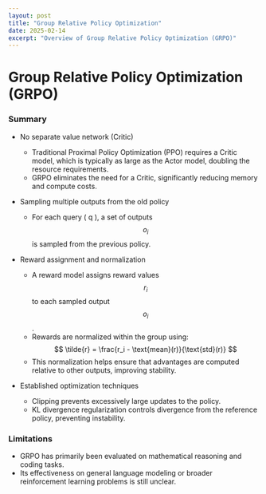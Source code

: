 ```yaml
---
layout: post
title: "Group Relative Policy Optimization"
date: 2025-02-14
excerpt: "Overview of Group Relative Policy Optimization (GRPO)"
---
```


# **Group Relative Policy Optimization (GRPO)**

### Summary
- No separate value network (Critic)
  - Traditional Proximal Policy Optimization (PPO) requires a Critic model, which is typically as large as the Actor model, doubling the resource requirements.
  - GRPO eliminates the need for a Critic, significantly reducing memory and compute costs.

- Sampling multiple outputs from the old policy
  - For each query \( q \), a set of outputs $$ o_i $$ is sampled from the previous policy.

- Reward assignment and normalization
  - A reward model assigns reward values $$ r_i $$ to each sampled output $$ o_i $$.
  - Rewards are normalized within the group using:  
$$
\tilde{r} = \frac{r_i - \text{mean}(r)}{\text{std}(r)}
$$
  - This normalization helps ensure that advantages are computed relative to other outputs, improving stability.

- Established optimization techniques
  - Clipping prevents excessively large updates to the policy.
  - KL divergence regularization controls divergence from the reference policy, preventing instability.

### Limitations
- GRPO has primarily been evaluated on mathematical reasoning and coding tasks.
- Its effectiveness on general language modeling or broader reinforcement learning problems is still unclear.
